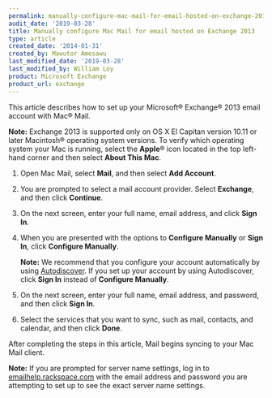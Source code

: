 ```yaml
---
permalink: manually-configure-mac-mail-for-email-hosted-on-exchange-2013/
audit_date: '2019-03-28'
title: Manually configure Mac Mail for email hosted on Exchange 2013
type: article
created_date: '2014-01-31'
created_by: Mawutor Amesawu
last_modified_date: '2019-03-28'
last_modified_by: William Loy
product: Microsoft Exchange
product_url: exchange
---
```


This article describes how to set up your Microsoft&reg; Exchange&reg; 2013
email account with Mac&reg; Mail.

**Note:** Exchange 2013 is supported only on OS X El Capitan version 10.11 or later Macintosh&reg; operating system versions. To verify which operating system your Mac is running, select the **Apple**&reg; icon located in the top left-hand corner and then select **About This Mac**.

1. Open Mac Mail, select **Mail**, and then select **Add Account**.

2. You are prompted to select a mail account provider. Select **Exchange**, and then click **Continue**.

3. On the next screen, enter your full name, email address, and click **Sign In**.

4. When you are presented with the options to **Configure Manually** or **Sign In**, click **Configure Manually**.

    **Note:** We recommend that you configure your account automatically by using [Autodiscover](/how-to/dns-record-definitions/#cname-record). If you set up your account by using Autodiscover, click **Sign In** instead of **Configure Manually**.

5. On the next screen, enter your full name, email address, and password, and then click **Sign In**.

6. Select the services that you want to sync, such as mail, contacts, and calendar, and then click **Done**.

After completing the steps in this article, Mail begins syncing to your Mac Mail client.

**Note:** If you are prompted for server name settings, log in to [emailhelp.rackspace.com](https://emailhelp.rackspace.com) with the email address and password you are attempting to set up to see the exact server name settings.
